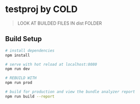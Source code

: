 # testproj by COLD

> LOOK AT BUILDED FILES IN dist FOLDER

## Build Setup

``` bash
# install dependencies
npm install

# serve with hot reload at localhost:8080
npm run dev

# REBUILD WITH
npm run prod

# build for production and view the bundle analyzer report
npm run build --report
```
